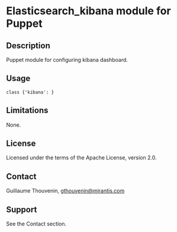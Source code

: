 Elasticsearch_kibana module for Puppet
======================================

Description
-----------

Puppet module for configuring kibana dashboard.

Usage
-----

```puppet
class {'kibana': }

```

Limitations
-----------

None.

License
-------

Licensed under the terms of the Apache License, version 2.0.

Contact
-------

Guillaume Thouvenin, <gthouvenin@mirantis.com>

Support
-------

See the Contact section.
